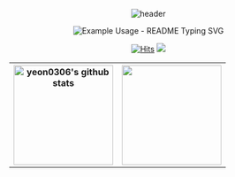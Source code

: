 <div align="center">


![header](https://capsule-render.vercel.app/api?type=waving&color=_hexcode&text=Yeon%20GitHub%20&animation=twinkling&fontSize=60&fontAlignY=40&fontAlign=70&height=250)




<p align="center">
  <img src="https://readme-typing-svg.demolab.com/?lines=Hi+there+!+I'm+HyeYeon;+I'm+a+student.&font=Fira%20Code&center=true&color=6B4C7B&width=380&height=50&duration=4000&pause=1000" alt="Example Usage - README Typing SVG">
</p>



[![Hits](https://hits.seeyoufarm.com/api/count/incr/badge.svg?url=https%3A%2F%2Fgithub.com%2Fyeon0306%2Fhit-counter&count_bg=%23434343&title_bg=%231B1A1A&icon=godotengine.svg&icon_color=%23BED6EE&title=github&edge_flat=false)](https://hits.seeyoufarm.com)
<a href="mailto:lifeisnike@g.shingu.ac.kr"><img src="https://img.shields.io/badge/Gmail-6B4C7B?style=flat-square&logo=Gmail&logoColor=white&link=mailto:lifeisnike@g.shingu.ac.kr"/></a></p>

<table>
  <tr>
    <th><a href="https://github.com/yeon0306"><img style="height:180px" src="https://github-readme-stats.vercel.app/api?username=yeon0306&show_icons=true&include_all_commits=true&theme=dark&hide_border=true" alt="yeon0306's github stats" /></a></th>
    <th><a href="https://github.com/yeon0306"><img style="height:180px" src="https://github-readme-stats-sigma-five.vercel.app/api/top-langs/?username=yeon0306&layout=compact&theme=dark&hide_border=true"/></a></th>
  </tr>
</table>


<!--
**yeon0306/yeon0306** is a ✨ _special_ ✨ repository because its `README.md` (this file) appears on your GitHub profile.

Here are some ideas to get you started:

- 🔭 I’m currently working on ...
- 🌱 I’m currently learning ...
- 👯 I’m looking to collaborate on ...
- 🤔 I’m looking for help with ...
- 💬 Ask me about ...
- 📫 How to reach me: ...
- 😄 Pronouns: ...
- ⚡ Fun fact: ...
-->
